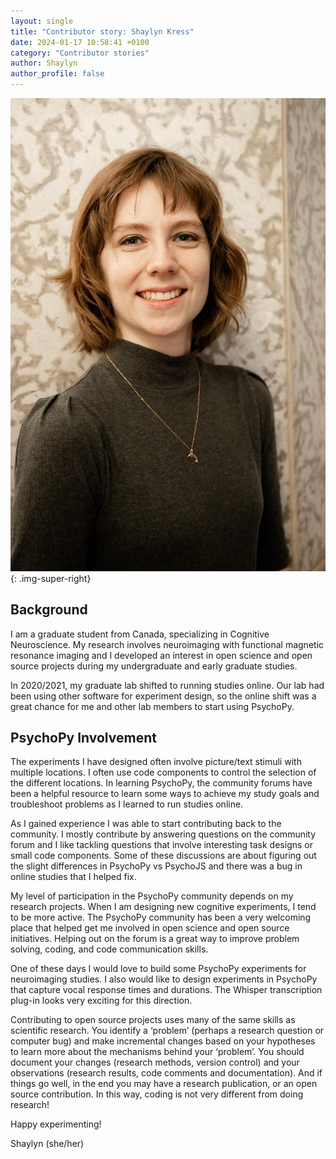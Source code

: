 ```yaml
---
layout: single
title: "Contributor story: Shaylyn Kress"
date: 2024-01-17 10:58:41 +0100
category: "Contributor stories"
author: Shaylyn
author_profile: false
---
```


![image of Shaylyn](/assets/images/SK.jpeg){: .img-super-right}

## Background

I am a graduate student from Canada, specializing in Cognitive Neuroscience. My research involves neuroimaging with functional magnetic resonance imaging and I developed an interest in open science and open source projects during my undergraduate and early graduate studies.

In 2020/2021, my graduate lab shifted to running studies online.
Our lab had been using other software for experiment design, so the online shift was a great chance for me and other lab members to start using PsychoPy.

## PsychoPy Involvement

The experiments I have designed often involve picture/text stimuli with multiple locations. I often use code components to control the selection of the different locations. In learning PsychoPy, the community forums have been a helpful resource to learn some ways to achieve my study goals and troubleshoot problems as I learned to run studies online.

As I gained experience I was able to start contributing back to the community. I mostly contribute by answering questions on the community forum and I like tackling questions that involve interesting task designs or small code components. Some of these discussions are about figuring out the slight differences in PsychoPy vs PsychoJS and there was a bug in online studies that I helped fix.

My level of participation in the PsychoPy community depends on my research projects. When I am designing new cognitive experiments, I tend to be more active. The PsychoPy community has been a very welcoming place that helped get me involved in open science and open source initiatives. Helping out on the forum is a great way to improve problem solving, coding, and code communication skills.

One of these days I would love to build some PsychoPy experiments for neuroimaging studies. I also would like to design experiments in PsychoPy that capture vocal response times and durations. The Whisper transcription plug-in looks very exciting for this direction.

Contributing to open source projects uses many of the same skills as scientific research. You identify a ‘problem’ (perhaps a research question or computer bug) and make incremental changes based on your hypotheses to learn more about the mechanisms behind your ‘problem’. You should document your changes (research methods, version control) and your observations (research results, code comments and documentation). And if things go well, in the end you may have a research publication, or an open source contribution. In this way, coding is not very different from doing research!

Happy experimenting!

Shaylyn (she/her)